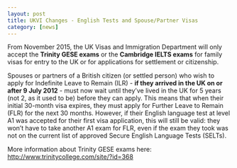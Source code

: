 ```yaml
---
layout: post
title: UKVI Changes - English Tests and Spouse/Partner Visas
category: [news]
---
```

 

From November 2015, the UK Visas and Immigration Department will only accept the **Trinity GESE exams** or the **Cambridge IELTS exams** for family visas for entry to the UK or for applications for settlement or citizenship.

Spouses or partners of a British citizen (or settled person) who wish to apply for Indefinite Leave to Remain (ILR) - **if they arrived in the UK on or after 9 July 2012** - must now wait until they’ve lived in the UK for 5 years (not 2, as it used to be) before they can apply.  This means that when their initial 30-month visa expires, they must apply for Further Leave to Remain (FLR) for the next 30 months.  However, if their English language test at level A1 was accepted for their first visa application, this will still be valid: they won’t have to take another A1 exam for FLR, even if the exam they took was not on the current list of approved Secure English Language Tests (SELTs).

More information about Trinity GESE exams here: http://www.trinitycollege.com/site/?id=368 


